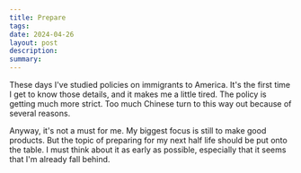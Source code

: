 ```yaml
---
title: Prepare
tags: 
date: 2024-04-26
layout: post
description: 
summary:
---
```


These days I've studied policies on immigrants to America. It's the first time I get to know those details, and it makes me a little tired. The policy is getting much more strict. Too much Chinese turn to this way out because of several reasons. 

Anyway, it's not a must for me. My biggest focus is still to make good products. But the topic of preparing for my next half life should be put onto the table. I must think about it as early as possible, especially that it seems that I'm already fall behind. 